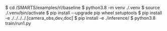 $ cd <path>/SMARTS/examples/rl/baseline
$ python3.8 -m venv ./.venv
$ source ./.venv/bin/activate
$ pip install --upgrade pip wheel setuptools
$ pip install -e ./../../../.[camera_obs,dev,doc]
$ pip install -e ./inference/
$ python3.8 train/run1.py